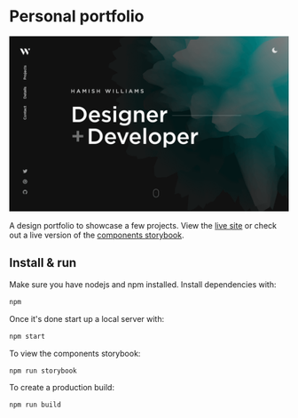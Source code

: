 # Personal portfolio

[![Site preview](/public/social-image.png)](https://hamishw.com)

A design portfolio to showcase a few projects. View the [live site](https://hamishw.com) or check out a live version of the [components storybook](https://storybook.hamishw.com).

## Install & run

Make sure you have nodejs and npm installed. Install dependencies with:

```bash
npm
```

Once it's done start up a local server with:

```bash
npm start
```

To view the components storybook:

```bash
npm run storybook
```

To create a production build:

```bash
npm run build
```
